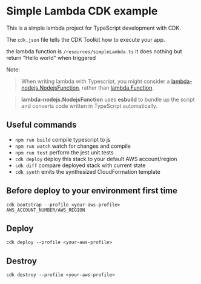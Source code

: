 # Simple Lambda CDK example

This is a simple lambda project for TypeScript development with CDK.

The `cdk.json` file tells the CDK Toolkit how to execute your app.

the lambda function is `/resources/simpleLambda.ts`
it does nothing but return "Hello world" when triggered

Note:
>When writing lambda with Typescript, you might consider a [lambda-nodejs.NodejsFunction](https://docs.aws.amazon.com/cdk/api/latest/docs/@aws-cdk_aws-lambda-nodejs.NodejsFunction.html), rather than [lambda.Function](https://docs.aws.amazon.com/cdk/api/latest/docs/@aws-cdk_aws-lambda.Function.html). 

>**lambda-nodejs.NodejsFunction** uses **esbuild** to bundle up the script and converts code written in TypeScript automatically.


## Useful commands

 * `npm run build`   compile typescript to js
 * `npm run watch`   watch for changes and compile
 * `npm run test`    perform the jest unit tests
 * `cdk deploy`      deploy this stack to your default AWS account/region
 * `cdk diff`        compare deployed stack with current state
 * `cdk synth`       emits the synthesized CloudFormation template

## Before deploy to your environment first time

```script
cdk bootstrap --profile <your-aws-profile> AWS_ACCOUNT_NUMBER/AWS_REGION
```

## Deploy

```script
cdk deploy --profile <your-aws-profile>
```

## Destroy

```script
cdk destroy --profile <your-aws-profile>
```
